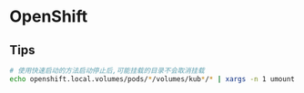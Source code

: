 # OpenShift

## Tips
```bash
# 使用快速启动的方法启动停止后,可能挂载的目录不会取消挂载
echo openshift.local.volumes/pods/*/volumes/kub*/* | xargs -n 1 umount


```

